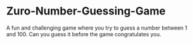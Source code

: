 # Zuro-Number-Guessing-Game
A fun and challenging game where you try to guess a number between 1 and 100. Can you guess it before the game congratulates you.
